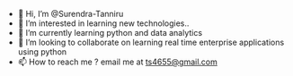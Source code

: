 - 👋 Hi, I’m @Surendra-Tanniru
- 👀 I’m interested in learning new technologies..
- 🌱 I’m currently learning python and data analytics
- 💞️ I’m looking to collaborate on learning real time enterprise applications using python
- 📫 How to reach me ? email me at ts4655@gmail.com

<!---
Surendra-Tanniru/Surendra-Tanniru is a ✨ special ✨ repository because its `README.md` (this file) appears on your GitHub profile.
You can click the Preview link to take a look at your changes.
--->
